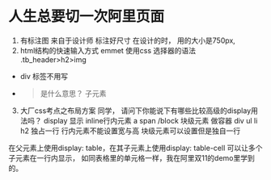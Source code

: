 # 人生总要切一次阿里页面

1. 有标注图
  来自于设计师  标注好尺寸
  在设计的时， 用的大小是750px,
2. html结构的快速输入方式 emmet
  使用css 选择器的语法
  .tb_header>h2>img
  - div 标签不用写
  - > 是什么意思？ 子元素

3. 大厂css考点之布局方案
  同学， 请问下你能说下有哪些比较高级的display用法吗？
  display 显示 inline行内元素 a span /block 块级元素 做容器 div ul li h2  独占一行
  行内元素不能设置宽与高
  块级元素可以设置但是独自一行

  在父元素上使用display: table，在其子元素上使用display: table-cell
  可以让多个子元素在一行内显示， 如同表格里的单元格一样，我在阿里双11的demo里学到的。